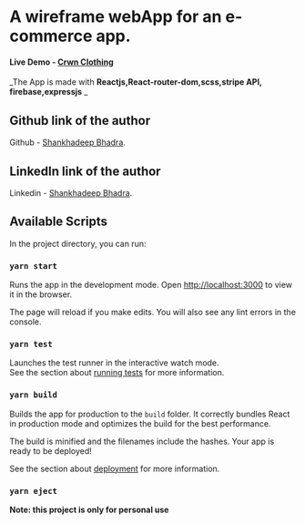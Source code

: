 # A wireframe webApp for an e-commerce app.

#### Live Demo - [Crwn Clothing](https://crwn-clothing-demo-live.herokuapp.com)

_The App is made with **Reactjs,React-router-dom,scss,stripe API, firebase,expressjs** _

## Github link of the author

Github - [Shankhadeep Bhadra](https://github.com/Shankhadeep1234).

## LinkedIn link of the author

Linkedin - [Shankhadeep Bhadra](https://www.linkedin.com/in/shankhadeep-bhadra-a69a73b8/).

## Available Scripts

In the project directory, you can run:

### `yarn start`

Runs the app in the development mode.
Open [http://localhost:3000](http://localhost:3000) to view it in the browser.

The page will reload if you make edits.
You will also see any lint errors in the console.

### `yarn test`

Launches the test runner in the interactive watch mode.<br />
See the section about [running tests](https://facebook.github.io/create-react-app/docs/running-tests) for more information.

### `yarn build`

Builds the app for production to the `build` folder.
It correctly bundles React in production mode and optimizes the build for the best performance.

The build is minified and the filenames include the hashes.
Your app is ready to be deployed!

See the section about [deployment](https://facebook.github.io/create-react-app/docs/deployment) for more information.

### `yarn eject`

**Note: this project is only for personal use**
